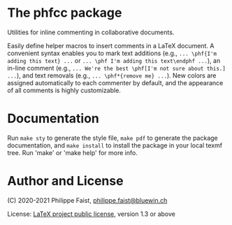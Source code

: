# The phfcc package

Utilities for inline commenting in collaborative documents.

Easily define helper macros to insert comments in a LaTeX document. A convenient syntax enables you to mark text additions (e.g., `... \phf{I'm adding this text} ...` or `... \phf I'm adding this text\endphf ...`), an in-line comment (e.g., `... We're the best \phf[I'm not sure about this.] ...`), and text removals (e.g., `... \phf*{remove me} ...`). New colors are assigned automatically to each commenter by default, and the appearance of all comments is highly customizable.

# Documentation

Run `make sty` to generate the style file, `make pdf` to generate the package
documentation, and `make install` to install the package in your local texmf
tree. Run 'make' or 'make help' for more info.


# Author and License

(C) 2020-2021 Philippe Faist, philippe.faist@bluewin.ch

License: [LaTeX project public license](http://www.ctan.org/license/lppl1.3),
version 1.3 or above
